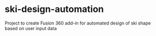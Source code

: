# ski-design-automation
Project to create Fusion 360 add-in for automated design of ski shape based on user input data
